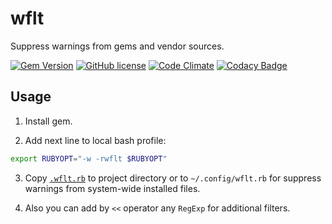 # wflt

Suppress warnings from gems and vendor sources.

[![Gem Version](https://badge.fury.io/rb/wflt.svg)](http://badge.fury.io/rb/wflt)
[![GitHub license](https://img.shields.io/badge/license-LGPLv3-orange.svg?style=flat)](https://raw.githubusercontent.com/shikhalev/wflt/master/LICENSE)
[![Code Climate](https://codeclimate.com/github/shikhalev/wflt/badges/gpa.svg)](https://codeclimate.com/github/shikhalev/wflt)
[![Codacy Badge](https://www.codacy.com/project/badge/82c035982d874148bf21cbd2f39fe125)](https://www.codacy.com/public/shikhalev/wflt)

## Usage

1. Install gem.

2. Add next line to local bash profile:
  
  ```Bash
  export RUBYOPT="-w -rwflt $RUBYOPT"
  ```
  
3. Copy [`.wflt.rb`](.wflt.rb) to project directory or to `~/.config/wflt.rb` for suppress warnings from system-wide installed files.

4. Also you can add by `<<` operator any `RegExp` for additional filters.
